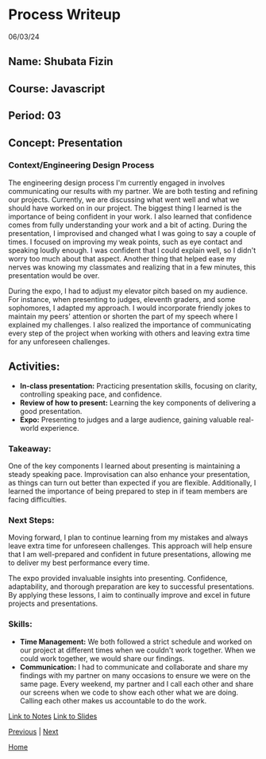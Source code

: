 # Process Writeup
06/03/24

## Name: Shubata Fizin
## Course: Javascript
## Period: 03
## Concept: Presentation 

### Context/Engineering Design Process

The engineering design process I'm currently engaged in involves communicating our results with my partner. We are both testing and refining our projects. Currently, we are discussing what went well and what we should have worked on in our project. The biggest thing I learned is the importance of being confident in your work. I also learned that confidence comes from fully understanding your work and a bit of acting. During the presentation, I improvised and changed what I was going to say a couple of times. I focused on improving my weak points, such as eye contact and speaking loudly enough. I was confident that I could explain well, so I didn't worry too much about that aspect. Another thing that helped ease my nerves was knowing my classmates and realizing that in a few minutes, this presentation would be over.

During the expo, I had to adjust my elevator pitch based on my audience. For instance, when presenting to judges, eleventh graders, and some sophomores, I adapted my approach. I would incorporate friendly jokes to maintain my peers' attention or shorten the part of my speech where I explained my challenges. I also realized the importance of communicating every step of the project when working with others and leaving extra time for any unforeseen challenges.

## Activities:

- **In-class presentation:** Practicing presentation skills, focusing on clarity, controlling speaking pace, and confidence.
- **Review of how to present:** Learning the key components of delivering a good presentation.
- **Expo:** Presenting to judges and a large audience, gaining valuable real-world experience.

### Takeaway:

One of the key components I learned about presenting is maintaining a steady speaking pace. Improvisation can also enhance your presentation, as things can turn out better than expected if you are flexible. Additionally, I learned the importance of being prepared to step in if team members are facing difficulties.

### Next Steps:

Moving forward, I plan to continue learning from my mistakes and always leave extra time for unforeseen challenges. This approach will help ensure that I am well-prepared and confident in future presentations, allowing me to deliver my best performance every time.

The expo provided invaluable insights into presenting. Confidence, adaptability, and thorough preparation are key to successful presentations. By applying these lessons, I aim to continually improve and excel in future projects and presentations.

### Skills:
- **Time Management:** We both followed a strict schedule and worked on our project at different times when we couldn't work together. When we could work together, we would share our findings.
- **Communication:** I had to communicate and collaborate and share my findings with my partner on many occasions to ensure we were on the same page. Every weekend, my partner and I call each other and share our screens when we code to show each other what we are doing. Calling each other makes us accountable to do the work.

[Link to Notes](https://docs.google.com/document/d/1HNFYlehhUsMeGuZT6nomg-_CEtZ0k9ghJMgaefCErfg/edit)
[Link to Slides](https://docs.google.com/presentation/d/11OAdvFYdjXzAf9CMx2ogsotNmWQ5ScnfysYAj9VZUk0/edit#slide=id.g2dee14f77a5_0_0)

[Previous](entry05.md) | [Next](entry07.md)

[Home](../README.md)
